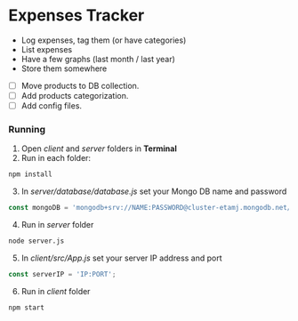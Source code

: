 # Expenses Tracker

  * Log expenses, tag them (or have categories)
  * List expenses
  * Have a few graphs (last month / last year)
  * Store them somewhere

- [ ] Move products to DB collection.
- [ ] Add products categorization.
- [ ] Add config files.

### Running

1. Open *client* and *server* folders in **Terminal**
2. Run in each folder:
```bash
npm install
```
3. In *server/database/database.js* set your Mongo DB name and password
```javascript
const mongoDB = 'mongodb+srv://NAME:PASSWORD@cluster-etamj.mongodb.net/ProjectDB'
```
4. Run in *server* folder
```bash
node server.js
```
5. In *client/src/App.js* set your server IP address and port
```javascript
const serverIP = 'IP:PORT';
```
6. Run in *client* folder
```bash
npm start
```

